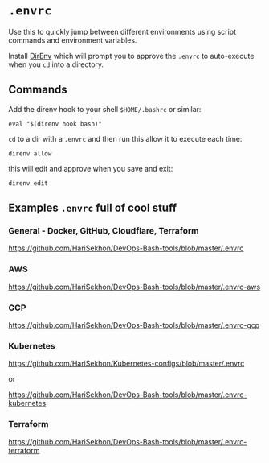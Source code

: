 # `.envrc`

Use this to quickly jump between different environments using script commands and environment variables.

Install [DirEnv](https://direnv.net/) which will prompt you to approve the `.envrc` to auto-execute when you `cd` into a directory.

## Commands

Add the direnv hook to your shell `$HOME/.bashrc` or similar:

```shell
eval "$(direnv hook bash)"
```

`cd` to a dir with a `.envrc` and then run this allow it to execute each time:

```shell
direnv allow
```

this will edit and approve when you save and exit:
```shell
direnv edit
```

## Examples `.envrc` full of cool stuff

### General - Docker, GitHub, Cloudflare, Terraform

https://github.com/HariSekhon/DevOps-Bash-tools/blob/master/.envrc

### AWS

https://github.com/HariSekhon/DevOps-Bash-tools/blob/master/.envrc-aws

### GCP

https://github.com/HariSekhon/DevOps-Bash-tools/blob/master/.envrc-gcp

### Kubernetes

https://github.com/HariSekhon/Kubernetes-configs/blob/master/.envrc

or

https://github.com/HariSekhon/DevOps-Bash-tools/blob/master/.envrc-kubernetes

### Terraform

https://github.com/HariSekhon/DevOps-Bash-tools/blob/master/.envrc-terraform
